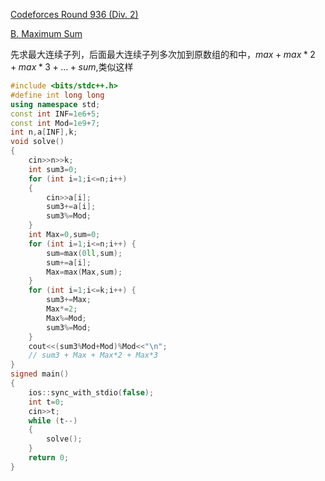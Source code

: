 [Codeforces Round 936 (Div. 2)](https://codeforces.com/contest/1946)

[B. Maximum Sum](https://codeforces.com/contest/1946/problem/B)

先求最大连续子列，后面最大连续子列多次加到原数组的和中，$max+max*2+max*3+...+sum$,类似这样

```cpp
#include <bits/stdc++.h>
#define int long long 
using namespace std;
const int INF=1e6+5;
const int Mod=1e9+7;
int n,a[INF],k;
void solve() 
{
	cin>>n>>k;
    int sum3=0;
	for (int i=1;i<=n;i++)
    {
        cin>>a[i];
        sum3+=a[i];
        sum3%=Mod;
    }
	int Max=0,sum=0;
	for (int i=1;i<=n;i++) {
		sum=max(0ll,sum);
		sum+=a[i];
		Max=max(Max,sum);
	}
	for (int i=1;i<=k;i++) {
		sum3+=Max;
		Max*=2;
        Max%=Mod;
		sum3%=Mod;
	}
	cout<<(sum3%Mod+Mod)%Mod<<"\n";
	// sum3 + Max + Max*2 + Max*3 
}
signed main()
{
	ios::sync_with_stdio(false);
	int t=0;
    cin>>t;
	while (t--)
    {
        solve();
    }
	return 0;
}
```

